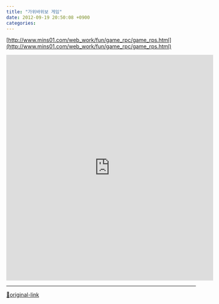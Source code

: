 ```yaml
---
title: "가위바위보 게임"
date: 2012-09-19 20:50:08 +0900
categories: 
---
```

  

[http://www.mins01.com/web_work/fun/game_rpc/game_rps.html](http://www.mins01.com/web_work/fun/game_rpc/game_rps.html)  
<iframe frameborder="0" height="600" src="http://www.mins01.com/web_work/fun/game_rpc/game_rps.html" style="border-width: 0px; " width="550"></iframe>  




***
[🔗original-link](http://www.mins01.com/mh/tech/read/798)